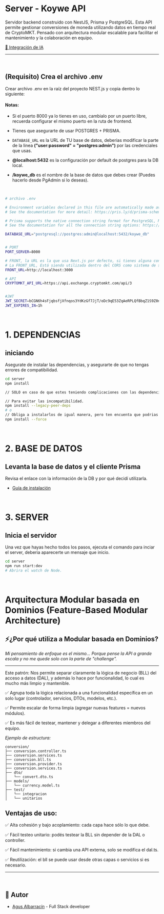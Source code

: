 # Server - Koywe API

Servidor backend construido con NestJS, Prisma y PostgreSQL. Esta API permite gestionar conversiones de moneda utilizando datos en tiempo real de CryptoMKT. Pensado con arquitectura modular escalable para facilitar el mantenimiento y la colaboración en equipo.

[🤖 Integración de IA](./docs/integracionIA.md)

---
&nbsp;


## (Requisito) Crea el archivo .env
Crear archivo .env en la raíz del proyecto NEST.js y copia dentro lo siguiente:

#### Notas:
- Si el puerto 8000 ya lo tienes en uso, cambialo por un puerto libre, recuerda configurar el mismo puerto en la ruta de frontend.

- Tienes que asegurarte de usar POSTGRES + PRISMA.
- `DATABASE_URL` es la URL de TU base de datos, deberias modificar la parte de la linea **("user:password" = "postgres:admin")** por las credenciales que usas. 
- **@localhost:5432** es la configuración por default de postgres para la DB local.
- **/koywe_db** es el nombre de la base de datos que debes crear (Puedes hacerlo desde PgAdmin si lo deseas). 

&nbsp;


```bash
# archivo .env

# Environment variables declared in this file are automatically made available to Prisma.
# See the documentation for more detail: https://pris.ly/d/prisma-schema#accessing-environment-variables-from-the-schema

# Prisma supports the native connection string format for PostgreSQL, MySQL, SQLite, SQL Server, MongoDB and CockroachDB.
# See the documentation for all the connection string options: https://pris.ly/d/connection-strings

DATABASE_URL="postgresql://postgres:admin@localhost:5432/koywe_db"


# PORT
PORT_SERVER=8000

# FRONT, la URL es la que usa Next.js por defecto, si tienes alguna configuración personalizada asegura de que sea la misma que el front.
# La FRONT_URL, Está siendo utilizada dentro del CORS como sistema de seguridad para el origen de solicitudes.
FRONT_URL=http://localhost:3000

# API
CRYPTOMKT_API_URL=https://api.exchange.cryptomkt.com/api/3


#JWT
JWT_SECRET=bCGN6h4sFjqbsfjXfnqos3YdKzGf7JjT/oDc9qE53ZqAeRPLQfBbqZ1S9Z0n8d3jW1/WSKmL7OZ7N+0YX9R0JbC
JWT_EXPIRES_IN=1h


```
&nbsp;

# 1. DEPENDENCIAS
## iniciando
Asegurate de instalar las dependencias, y asegurarte de que no tengas errores de compatibilidad.
&nbsp;

```bash
cd server
npm install

// SOLO en caso de que estes teniendo complicaciones con las dependencias por otra dependencias de tu ecosistema local intenta:

// Para evitar las incompatibilidad.
npm install --legacy-peer-deps 
# o
// Obliga a instalarlos de igual manera, pero ten encuenta que podrias tener complicaciones ya que fuerzas la instalación por más de que no sean compatibles. (No recomedable)
npm install --force
```
&nbsp;

# 2. BASE DE DATOS
## Levanta la base de datos y el cliente Prisma
Revisa el enlace con la información de la DB y por qué decidí utilizarla.

- [Guía de instalación](./docs/opcionDeDB.md)

&nbsp;

# 3. SERVER
## Inicia el servidor
Una vez que hayas hecho todos los pasos, ejecuta el comando para inciar el server, deberia aparecerte un mensaje que inicio.
&nbsp;

```bash
cd server
npm run start:dev
# Abrira el watch de Node.
```
&nbsp;


# Arquitectura Modular basada en Dominios (Feature-Based Modular Architecture)
## ⚡¿Por qué utiliza a Modular basada en Dominios?

*Mi pensamiento de enfoque es el mismo...
Porque pense la API a grande escala y no me quede solo con la parte de "challenge".*

---
Este patrón:
Nos permite separar claramente la lógica de negocio (BLL) del acceso a datos (DAL), y además lo hace por funcionalidad, lo cual es mucho más limpio y mantenible.

✅ Agrupa toda la lógica relacionada a una funcionalidad específica en un solo lugar (controlador, servicios, DTOs, modelos, etc.).

✅ Permite escalar de forma limpia (agregar nuevas features = nuevos módulos).

✅ Es más fácil de testear, mantener y delegar a diferentes miembros del equipo.


*Ejemplo de estructura:*

````
conversion/
├── conversion.controller.ts 
├── conversion.services.ts     
├── conversion.bll.ts         
├── conversion.provider.ts       
├── conversion.services.ts    
├── dto/
│   └── convert.dto.ts
├── models/
│   └── currency.model.ts
├── test/
│   └── integracion
│   └── unitarios
````
## Ventajas de uso:
✅ Alta cohesión y bajo acoplamiento: cada capa hace sólo lo que debe.

✅ Fácil testeo unitario: podés testear la BLL sin depender de la DAL o controller.

✅ Fácil mantenimiento: si cambia una API externa, solo se modifica el dal.ts.

✅ Reutilización: el bll se puede usar desde otras capas o servicios si es necesario.

---

&nbsp;

## 👥 Autor

- [Agus Albarracín](https://github.com/Agus-Albarracin) - Full Stack developer
